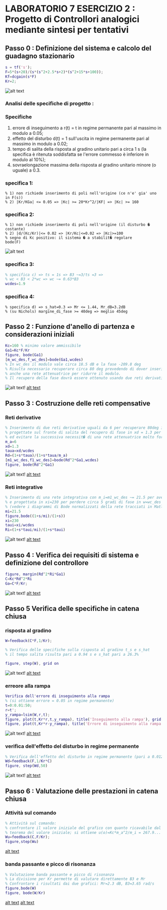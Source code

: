 # LABORATORIO 7 ESERCIZIO 2 : Progetto di Controllori analogici mediante sintesi per tentativi

## Passo 0 : Definizione del sistema e calcolo del guadagno stazionario

```Matlab
s = tf('s');
F=5*(s+20)/(s*(s^2+2.5*s+2)*(s^2+15*s+100));
Kf=dcgain(s*F)
Kr=2;
```
![alt text](https://github.com/lorenzobellino/Controlli-Automatici/blob/master/Laboratori/LAB07/img/e2passo0.JPG)

### Analisi delle specifiche di progetto :
### Specifiche
1. errore di inseguimento a r(t) = t in regime permanente pari al massimo in modulo a 0.05;
2. effetto del disturbo d(t) = 1 sull'uscita in regime permanente pari al massimo in modulo a 0.02;
3. tempo di salita della risposta al gradino unitario pari a circa 1 s (la specifica è ritenuta soddisfatta se l'errore commesso è inferiore in modulo al 10%);
4. sovraelongazione massima della risposta al gradino unitario minore (o uguale) a 0.3.

### specifica 1:
```
% 1) non richiede inserimento di poli nell'origine (ce n'e' gia' uno in F(s))
% 2) |Kr/KGa| <= 0.05 => |Kc| >= 20*Kr^2/|KF| => |Kc| >= 160
```

### specifica 2:
```
% 1) non richiede inserimento di poli nell'origine (il disturbo � costante)
% 2) |d/(Kc/Kr)|<= 0.02 => |Kr/Kc|<=0.02 => |Kc|>=100
% segno di Kc positivo: il sistema � a stabilit� regolare
bode(F)
```
![alt text](https://github.com/lorenzobellino/Controlli-Automatici/blob/master/Laboratori/LAB07/img/e2passo1bode.JPG)

### specifica 3:
```Matlab
% specifica c) => ts = 1s => B3 ~=3/ts =3 =>
% wc < B3 < 2*wc => wc ~= 0.63*B3
wcdes=1.9
```

### specifica 4:
```
% specifica d) => s_hat=0.3 => Mr <= 1.44, Mr_dB=3.2dB
% (su Nichols) margine_di_fase >= 40deg => meglio 45deg
```
## Passo 2 : Funzione d'anello di partenza e considerazioni iniziali
```Matlab
Kc=160 % minimo valore ammissibile
Ga1=Kc*F/Kr
figure, bode(Ga1)
[m_wc_des,f_wc_des]=bode(Ga1,wcdes)
% In wc_des il modulo vale circa 18.5 dB e la fase -209.8 deg
% Risulta necessario recuperare circa 80 deg prevedendo di dover inserire
% anche una rete attenuatrice per ridurre il modulo.
% Il recupero della fase dovrà essere ottenuto usando due reti derivative.
```
![alt text](https://github.com/lorenzobellino/Controlli-Automatici/blob/master/Laboratori/LAB07/img/e2passo2.JPG)!
[alt text](https://github.com/lorenzobellino/Controlli-Automatici/blob/master/Laboratori/LAB07/img/e2passo2bode.JPG)

## Passo 3 : Costruzione delle reti compensative
### Reti derivative
```Matlab
% Inserimento di due reti derivative uguali da 6 per recuperare 80deg in w=wc_des,
% progettate sul fronte di salita del recupero di fase in xd = 1.3 per limitare l'aumento di modulo
% ed evitare la successiva necessit� di una rete attenuatrice molto forte
m_a=6
xd=1.3
taua=xd/wcdes
Rd=(1+s*taua)/(1+s*taua/m_a)
[m1_wc_des,f1_wc_des]=bode(Rd^2*Ga1,wcdes)
figure, bode(Rd^2*Ga1)
```
![alt text](https://github.com/lorenzobellino/Controlli-Automatici/blob/master/Laboratori/LAB07/img/e2passo3.JPG)!
[alt text](https://github.com/lorenzobellino/Controlli-Automatici/blob/master/Laboratori/LAB07/img/e2passo3bode.JPG)

### Reti integrative
```Matlab
% Inserimento di una rete integrativa con m_i=m1_wc_des ~= 21.5 per avere wc_finale=wc_des
% e progettata in xi=230 per perdere circa 5 gradi di fase in w=wc_des
% (vedere i diagrammi di Bode normalizzati della rete tracciati in Matlab)
mi=21.5
figure,bode((1+s/mi)/(1+s))
xi=230
taui=xi/wcdes
Ri=(1+s*taui/mi)/(1+s*taui)
```
![alt text](https://github.com/lorenzobellino/Controlli-Automatici/blob/master/Laboratori/LAB07/img/e2passo32.JPG)!
[alt text](https://github.com/lorenzobellino/Controlli-Automatici/blob/master/Laboratori/LAB07/img/e2passo3bode2.JPG)

## Passo 4 : Verifica dei requisiti di sistema e definizione del controllore

```Matlab
figure, margin(Rd^2*Ri*Ga1)
C=Kc*Rd^2*Ri
Ga=C*F/Kr;
```
![alt text](https://github.com/lorenzobellino/Controlli-Automatici/blob/master/Laboratori/LAB07/img/e2passo4.JPG)!
[alt text](https://github.com/lorenzobellino/Controlli-Automatici/blob/master/Laboratori/LAB07/img/e2passo4margin.JPG)

## Passo 5 Verifica delle specifiche in catena chiusa
### risposta al gradino

```Matlab
W=feedback(C*F,1/Kr);

% Verifica delle specifiche sulla risposta al gradino t_s e s_hat
% il tempo salita risulta pari a 0.94 s e s_hat pari a 26.3%

figure, step(W), grid on
```
![alt text](https://github.com/lorenzobellino/Controlli-Automatici/blob/master/Laboratori/LAB07/img/e2passo5peak.JPG)!
[alt text](https://github.com/lorenzobellino/Controlli-Automatici/blob/master/Laboratori/LAB07/img/e2passo5salita.JPG)

### erreore alla rampa
```Matlab
Verifica dell'errore di inseguimento alla rampa
% (si ottiene errore = 0.05 in regime permanente)
t=0:0.01:50;
r=t';
y_rampa=lsim(W,r,t);
figure, plot(t,Kr*r,t,y_rampa), title('Inseguimento alla rampa'), grid on
figure, plot(t,Kr*r-y_rampa), title('Errore di inseguimento alla rampa'), grid on
```
![alt text](https://github.com/lorenzobellino/Controlli-Automatici/blob/master/Laboratori/LAB07/img/e2passo5rampa.JPG)!
[alt text](https://github.com/lorenzobellino/Controlli-Automatici/blob/master/Laboratori/LAB07/img/e2passo5errorerampa.JPG)

### verifica dell'effetto del disturbo in regime permanente
```Matlab
% Verifica dell'effetto del disturbo in regime permanente (pari a 0.0125)
Wd=feedback(F,1/Kr*C)
figure, step(Wd,50)
```
![alt text](https://github.com/lorenzobellino/Controlli-Automatici/blob/master/Laboratori/LAB07/img/e2passo5wd.JPG)!
[alt text](https://github.com/lorenzobellino/Controlli-Automatici/blob/master/Laboratori/LAB07/img/e2passo5wddef.JPG)

## Passo 6 : Valutazione delle prestazioni in catena chiusa

### Attività sul comando
```Matlab
% Attività sul comando:
% confrontare il valore iniziale del grafico con quanto ricavabile dal
% teorema del valore iniziale; si ottiene u(o)=Kc*m_a^2/m_i = 267.9...
Wu=feedback(C,F/Kr);
figure,step(Wu)
```
[alt text](https://github.com/lorenzobellino/Controlli-Automatici/blob/master/Laboratori/LAB07/img/e2passo6wu.JPG)

### banda passante e picco di risonanza
```Matlab
% Valutazione banda passante e picco di risonanza
% La divisione per Kr permette di valutare direttamente B3 e Mr
% Confrontare i risultati dai due grafici: Mr=2.3 dB, B3=3.65 rad/s
figure,bode(W)
figure, bode(W/Kr)
```
[alt text](https://github.com/lorenzobellino/Controlli-Automatici/blob/master/Laboratori/LAB07/img/e2passo6bode1.JPG)
[alt text](https://github.com/lorenzobellino/Controlli-Automatici/blob/master/Laboratori/LAB07/img/e2passo6bode2.JPG)
